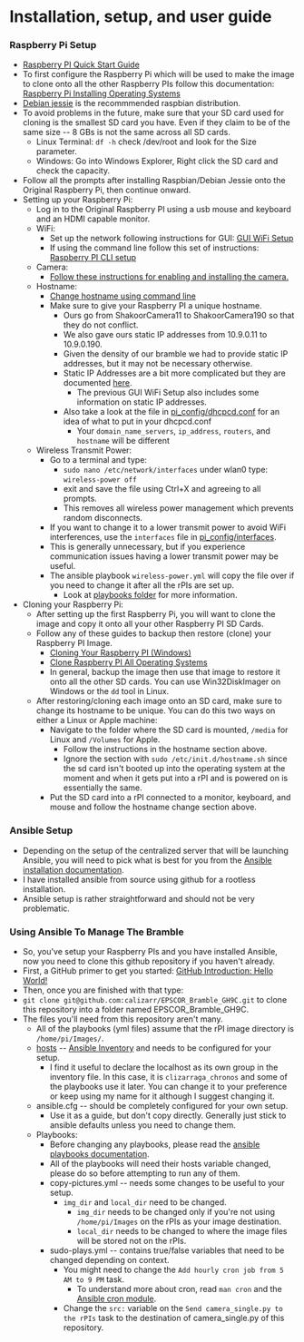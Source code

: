 Installation, setup, and user guide
===================================

### Raspberry Pi Setup ###
  * [Raspberry PI Quick Start Guide][]
  * To first configure the Raspberry Pi which will be used to make the image to clone onto all the other Raspberry PIs follow this documentation: [Raspberry Pi Installing Operating Systems][]
  * [Debian jessie][] is the recommmended raspbian distribution.
  * To avoid problems in the future, make sure that your SD card used for cloning is the smallest SD card you have. Even if they claim to be of the same size -- 8 GBs is not the same across all SD cards.
      * Linux Terminal: `df -h` check /dev/root and look for the Size parameter.
      * Windows: Go into Windows Explorer, Right click the SD card and check the capacity.
  * Follow all the prompts after installing Raspbian/Debian Jessie onto the Original Raspberry Pi, then continue onward.
  * Setting up your Raspberry Pi:
      * Log in to the Original Raspberry PI using a usb mouse and keyboard and an HDMI capable monitor.
      * WiFi:
          * Set up the network following instructions for GUI: [GUI WiFi Setup][]
          * If using the command line follow this set of instructions: [Raspberry PI CLI setup][]
      * Camera:
          * [Follow these instructions for enabling and installing the camera.][]
      * Hostname:
          * [Change hostname using command line][]
          * Make sure to give your Raspberry PI a unique hostname.
              * Ours go from ShakoorCamera11 to ShakoorCamera190 so that they do not conflict.
              * We also gave ours static IP addresses from 10.9.0.11 to 10.9.0.190.
              * Given the density of our bramble we had to provide static IP addresses, but it may not be necessary otherwise.
              * Static IP Addresses are a bit more complicated but they are documented [here][].
                  * The previous GUI WiFi Setup also includes some information on static IP addresses.
              * Also take a look at the file in [pi_config/dhcpcd.conf][] for an idea of what to put in your dhcpcd.conf
                  * Your `domain_name_servers`, `ip_address`, `routers`, and `hostname` will be different
      * Wireless Transmit Power:
          * Go to a terminal and type:
              * `sudo nano /etc/network/interfaces` under wlan0 type: `wireless-power off`
              * exit and save the file using Ctrl+X and agreeing to all prompts.
              * This removes all wireless power management which prevents random disconnects.
          * If you want to change it to a lower transmit power to avoid WiFi interferences, use the `interfaces` file in [pi_config/interfaces][].
          * This is generally unnecessary, but if you experience communication issues having a lower transmit power may be useful.
          * The ansible playbook `wireless-power.yml` will copy the file over if you need to change it after all the rPIs are set up.
              * Look at [playbooks folder](playbooks) for more information.
  * Cloning your Raspberry Pi:
      * After setting up the first Raspberry Pi, you will want to clone the image and copy it onto all your other Raspberry PI SD Cards.
      * Follow any of these guides to backup then restore (clone) your Raspberry PI Image.
          * [Cloning Your Raspberry PI (Windows)][]
          * [Clone Raspberry PI All Operating Systems][]
          * In general, backup the image then use that image to restore it onto all the other SD cards. You can use Win32DiskImager on Windows or the `dd` tool in Linux.
      * After restoring/cloning each image onto an SD card, make sure to change its hostname to be unique. You can do this two ways on either a Linux or Apple machine:
          * Navigate to the folder where the SD card is mounted, `/media` for Linux and `/Volumes` for Apple.
              * Follow the instructions in the hostname section above.
              * Ignore the section with `sudo /etc/init.d/hostname.sh` since the sd card isn't booted up into the operating system at the moment and when it gets put into a rPI and is powered on is essentially the same.
          * Put the SD card into a rPI connected to a monitor, keyboard, and mouse and follow the hostname change section above.

[this documentation.]: https://www.raspberrypi.org/documentation/linux/filesystem/backup.md

[Cloning Your Raspberry PI (Windows)]: http://lifehacker.com/how-to-clone-your-raspberry-pi-sd-card-for-super-easy-r-1261113524

[Clone Raspberry PI All Operating Systems]: http://www.htpcguides.com/easy-resize-and-back-up-raspberry-pi-sd-card-with-ubuntu/

[Follow these instructions for enabling and installing the camera.]: https://www.raspberrypi.org/documentation/usage/camera/README.md

### Ansible Setup ###
  * Depending on the setup of the centralized server that will be launching Ansible, you will need to pick what is best for you from the [Ansible installation documentation][].
  * I have installed ansible from source using github for a rootless installation.
  * Ansible setup is rather straightforward and should not be very problematic.
  
### Using Ansible To Manage The Bramble ###
  * So, you've setup your Raspberry PIs and you have installed Ansible, now you need to clone this github repository if you haven't already.
  * First, a GitHub primer to get you started: [GitHub Introduction: Hello World!][]
  * Then, once you are finished with that type:
  * `git clone git@github.com:calizarr/EPSCOR_Bramble_GH9C.git` to clone this repository into a folder named EPSCOR\_Bramble\_GH9C.
  * The files you'll need from this repository aren't many.
      * All of the playbooks (yml files) assume that the rPI image directory is `/home/pi/Images/`.
      * [hosts](hosts) -- [Ansible Inventory][] and needs to be configured for your setup.
          * I find it useful to declare the localhost as its own group in the inventory file. In this case, it is `clizarraga_chronos` and some of the playbooks use it later. You can change it to your preference or keep using my name for it although I suggest changing it.
      * ansible.cfg -- should be completely configured for your own setup.
          * Use it as a guide, but don't copy directly. Generally just stick to ansible defaults unless you need to change them.
      * Playbooks:
          * Before changing any playbooks, please read the [ansible playbooks documentation][].
          * All of the playbooks will need their hosts variable changed, please do so before attempting to run any of them.
          * copy-pictures.yml -- needs some changes to be useful to your setup.
              * `img_dir` and `local_dir` need to be changed.
                  * `img_dir` needs to be changed only if you're not using `/home/pi/Images` on the rPIs as your image destination.
                  * `local_dir` needs to be changed to where the image files will be stored not on the rPIs.
          * sudo-plays.yml -- contains true/false variables that need to be changed depending on context.
              * You might need to change the `Add hourly cron job from 5 AM to 9 PM` task.
                  * To understand more about cron, read `man cron` and the [Ansible cron module][].
              * Change the `src:` variable on the `Send camera_single.py to the rPIs` task to the destination of camera_single.py of this repository.

[Raspberry Pi Installing Operating Systems]: https://www.raspberrypi.org/documentation/installation/installing-images/

[debian jessie]: https://www.raspberrypi.org/downloads/raspbian/

[Raspberry PI CLI setup]: https://www.raspberrypi.org/documentation/configuration/wireless/wireless-cli.md

[Raspberry PI Quick Start Guide]: https://www.raspberrypi.org/help/quick-start-guide/

[GUI WiFi Setup]: https://www.raspberrypi.org/blog/another-raspbian-desktop-user-interface-update/

[Change hostname using command line]: http://www.howtogeek.com/167195/how-to-change-your-raspberry-pi-or-other-linux-devices-hostname/

[here]: http://sizious.com/2015/08/28/setting-a-static-ip-on-raspberry-pi-on-raspbian-20150505/

[pi_config/dhcpcd.conf]: pi_config/dhcpcd.conf

[pi_config/interfaces]: pi_config/interfaces

[Ansible installation documentation]: http://docs.ansible.com/ansible/intro_installation.html

[GitHub Introduction: Hello World!]: https://guides.github.com/activities/hello-world/

[Ansible Inventory]: http://docs.ansible.com/ansible/intro_inventory.html

[ansible playbooks documentation]: http://docs.ansible.com/ansible/playbooks_intro.html

[Ansible cron module]: http://docs.ansible.com/ansible/cron_module.html

